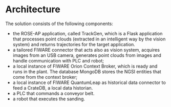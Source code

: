 # Architecture

The solution consists of the following components:
- the ROSE-AP application, called TrackGen, which is a Flask application that processes point clouds (extracted in an intelligent way
  by the vision system) and returns trajectories for the target application.
- a tailored FIWARE connector that acts also as vision system, acquires images from an USB camera, generates point clouds from images
  and handle communication with PLC and robot;
- a local instance of FIWARE Orion Context Broker, which is ready and runs in the plant. 
  The database MongoDB stores the NGSI entities that come from the context broker;
- a local instance of FIWARE QuantumLeap as historical data connector to feed a CrateDB, a local data historian.
- a PLC that commands a conveyor belt.
- a robot that executes the sanding.

